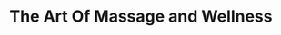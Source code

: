 ---
title: "The Art Of Massage and Wellness"
url: /pilot-mountain/the-art-of-massage-and-wellness/
shop: Massage
---